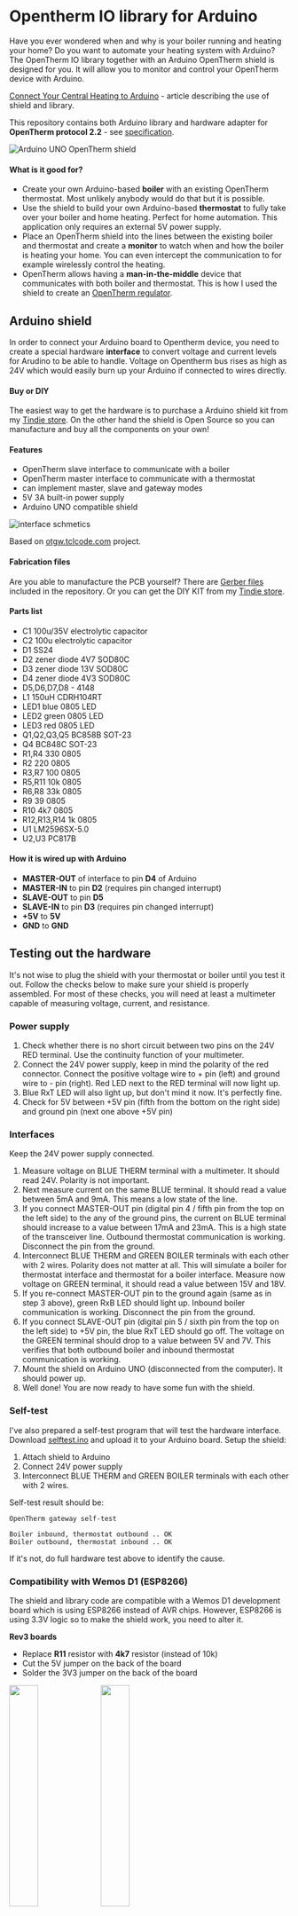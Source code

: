 # Opentherm IO library for Arduino

Have you ever wondered when and why is your boiler running and heating your home? Do you want to automate your heating system with Arduino? The OpenTherm IO library together with an Arduino OpenTherm shield is designed for you. It will allow you to monitor and control your OpenTherm device with Arduino.

[Connect Your Central Heating to Arduino](https://www.hackster.io/jiripraus/connect-your-central-heating-to-arduino-7818f5) - article describing the use of shield and library.

This repository contains both Arduino library and hardware adapter for **OpenTherm protocol 2.2** - see [specification](https://www.domoticaforum.eu/uploaded/Ard%20M/Opentherm%20Protocol%20v2-2.pdf).

![Arduino UNO OpenTherm shield](https://raw.githubusercontent.com/jpraus/arduino-opentherm/master/doc/otshield.jpg)

#### What is it good for? ####

- Create your own Arduino-based **boiler** with an existing OpenTherm thermostat. Most unlikely anybody would do that but it is possible.
- Use the shield to build your own Arduino-based **thermostat** to fully take over your boiler and home heating. Perfect for home automation. This application only requires an external 5V power supply.
- Place an OpenTherm shield into the lines between the existing boiler and thermostat and create a **monitor** to watch when and how the boiler is heating your home. You can even intercept the communication to for example wirelessly control the heating.
- OpenTherm allows having a **man-in-the-middle** device that communicates with both boiler and thermostat. This is how I used the shield to create an [OpenTherm regulator](https://hackaday.io/project/162819-opentherm-regulator).

## Arduino shield ##

In order to connect your Arduino board to Opentherm device, you need to create a special hardware **interface** to convert voltage and current levels for Arudino to be able to handle. Voltage on Opentherm bus rises as high as 24V which would easily burn up your Arduino if connected to wires directly.

#### Buy or DIY ####

The easiest way to get the hardware is to purchase a Arduino shield kit from my [Tindie store](https://www.tindie.com/products/jiripraus/opentherm-arduino-shield-diy-kit). On the other hand the shield is Open Source so you can manufacture and buy all the components on your own!

#### Features ####

- OpenTherm slave interface to communicate with a boiler
- OpenTherm master interface to communicate with a thermostat
- can implement master, slave and gateway modes
- 5V 3A built-in power supply
- Arduino UNO compatible shield

![interface schmetics](https://raw.githubusercontent.com/jpraus/arduino-opentherm/master/doc/shield-schema-doc.png)

Based on [otgw.tclcode.com](http://otgw.tclcode.com) project.

#### Fabrication files ####

Are you able to manufacture the PCB yourself? There are [Gerber files](gerber/) included in the repository. Or you can get the DIY KIT from my [Tindie store](https://www.tindie.com/products/jiripraus/opentherm-arduino-shield-diy-kit).

#### Parts list ####

- C1 100u/35V electrolytic capacitor
- C2 100u electrolytic capacitor
- D1 SS24
- D2 zener diode 4V7 SOD80C
- D3 zener diode 13V SOD80C
- D4 zener diode 4V3 SOD80C
- D5,D6,D7,D8 - 4148
- L1 150uH CDRH104RT
- LED1 blue 0805 LED
- LED2 green 0805 LED
- LED3 red 0805 LED
- Q1,Q2,Q3,Q5 BC858B SOT-23
- Q4 BC848C SOT-23
- R1,R4 330 0805
- R2 220 0805
- R3,R7 100 0805
- R5,R11 10k 0805
- R6,R8 33k 0805
- R9 39 0805
- R10 4k7 0805
- R12,R13,R14 1k 0805
- U1 LM2596SX-5.0
- U2,U3 PC817B 

#### How it is wired up with Arduino ####

- **MASTER-OUT** of interface to pin **D4** of Arduino
- **MASTER-IN** to pin **D2** (requires pin changed interrupt)
- **SLAVE-OUT** to pin **D5**
- **SLAVE-IN** to pin **D3** (requires pin changed interrupt)
- **+5V** to **5V**
- **GND** to **GND**

## Testing out the hardware ##

It's not wise to plug the shield with your thermostat or boiler until you test it out. Follow the checks below to make sure your shield is properly assembled. For most of these checks, you will need at least a multimeter capable of measuring voltage, current, and resistance.

### Power supply

1. Check whether there is no short circuit between two pins on the 24V RED terminal. Use the continuity function of your multimeter.
2. Connect the 24V power supply, keep in mind the polarity of the red connector. Connect the positive voltage wire to + pin (left) and ground wire to - pin (right). Red LED next to the RED terminal will now light up.
3. Blue RxT LED will also light up, but don't mind it now. It's perfectly fine.
4. Check for 5V between +5V pin (fifth from the bottom on the right side) and ground pin (next one above +5V pin)

### Interfaces

Keep the 24V power supply connected.

1. Measure voltage on BLUE THERM terminal with a multimeter. It should read 24V. Polarity is not important.
2. Next measure current on the same BLUE terminal. It should read a value between 5mA and 9mA. This means a low state of the line.
3. If you connect MASTER-OUT pin (digital pin 4 / fifth pin from the top on the left side) to the any of the ground pins, the current on BLUE terminal should increase to a value between 17mA and 23mA. This is a high state of the transceiver line. Outbound thermostat communication is working. Disconnect the pin from the ground.
4. Interconnect BLUE THERM and GREEN BOILER terminals with each other with 2 wires. Polarity does not matter at all. This will simulate a boiler for thermostat interface and thermostat for a boiler interface. Measure now voltage on GREEN terminal, it should read a value between 15V and 18V.
5. If you re-connect MASTER-OUT pin to the ground again (same as in step 3 above), green RxB LED should light up. Inbound boiler communication is working.  Disconnect the pin from the ground.
6. If you connect SLAVE-OUT pin (digital pin 5 / sixth pin from the top on the left side) to +5V pin, the blue RxT LED should go off. The voltage on the GREEN terminal should drop to a value between 5V and 7V. This verifies that both outbound boiler and inbound thermostat communication is working.
7. Mount the shield on Arduino UNO (disconnected from the computer). It should power up.
8. Well done! You are now ready to have some fun with the shield.

### Self-test

I've also prepared a self-test program that will test the hardware interface. Download [selftest.ino](https://github.com/jpraus/arduino-opentherm/blob/master/examples/selftest/selftest.ino) and upload it to your Arduino board. Setup the shield:

1. Attach shield to Arduino
2. Connect 24V power supply
3. Interconnect BLUE THERM and GREEN BOILER terminals with each other with 2 wires.

Self-test result should be:

```
OpenTherm gateway self-test

Boiler inbound, thermostat outbound .. OK
Boiler outbound, thermostat inbound .. OK
```

If it's not, do full hardware test above to identify the cause.

### Compatibility with Wemos D1 (ESP8266)

The shield and library code are compatible with a Wemos D1 development board which is using ESP8266 instead of AVR chips. However, ESP8266 is using 3.3V logic so to make the shield work, you need to alter it.

**Rev3 boards**

- Replace **R11** resistor with **4k7** resistor (instead of 10k)
- Cut the 5V jumper on the back of the board
- Solder the 3V3 jumper on the back of the board

<img src="https://raw.githubusercontent.com/jpraus/arduino-opentherm/master/doc/rev3-esp8266-R11.png" width="32%"></img>
<img src="https://raw.githubusercontent.com/jpraus/arduino-opentherm/master/doc/rev3-esp8266-3v3.png" width="32%"></img> 

**Rev2 boards**

- Replace **R11** resistor with **4k7** resistor (instead of 10k)
- Cut the 5V trace on the back of the board
- Wire up the optocoupler and the signal transistor to 3.3V with a short wire

<img src="https://raw.githubusercontent.com/jpraus/arduino-opentherm/master/doc/rev2-esp8266-R11.png" width="32%"></img> <img src="https://raw.githubusercontent.com/jpraus/arduino-opentherm/master/doc/rev2-esp8266-trace.png" width="32%"></img> <img src="https://raw.githubusercontent.com/jpraus/arduino-opentherm/master/doc/rev2-esp8266-3v3.png" width="32%"></img> 

## Working with library ##

Library contains 3 examples to test out your setup. These examples are configured to use pins defined above, but library will allow you to change pins to your custom ones.

- **master.ino** - Arduino acts as master device (thermostat)
- **slave.ino** - Arduino acts as slave device (boiler)
- **gateway.ino** - Arduino acts as gateway between master and slave devices

These examles should give you enough information to build your own code using Opentherm library. Check out header file of library source code to see methods documentation.

#### Behind the scenes ####

Library uses following Arduino resources:

- **Timer2** - to properly read and write encoded data bites to bus
- **Pin changed interrupt** - bus is monitored for incomming data packets in order to save precious computing time on CPU. Only digital pins D2 and D3 are capable of this functionality on Arduino Uno and Arduino Nano boards.

Note that you won't be able to use libraries that are using Timer2 or pin changed interrupt together with this library (for example Servo library).

Tested with Arduino Nano and Arduino Uno boards.

![Arduino UNO OpenTherm shield](https://raw.githubusercontent.com/jpraus/arduino-opentherm/master/doc/otshield_with_thermostat.JPG)

## Warning ##

**Please be aware that using this hardware can damage your boiler or thermostat. You may also void your boiler warranty by installing this hardware. Please consult with your boiler manufacturer. I am not responsible for any damage caused by this shield.**
